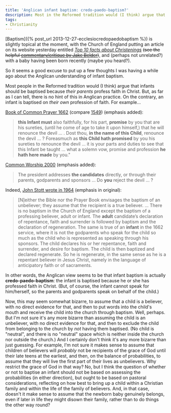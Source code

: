 ```yaml
---
title: 'Anglican infant baptism: credo-paedo-baptism?'
description: Most in the Reformed tradition would (I think) argue that infants should be baptised because their parents profess faith. What about in Anglican practice?
tags:
- Christianity
---
```

[Baptism]({% post_url 2013-12-27-ecclesiocredopaedobaptism %}) is slightly topical at the moment, with the Church of England putting an article on its website yesterday entitled [_Top 10 facts about Christenings_](https://web.archive.org/web/20130830155738/http://www.churchofengland.org/media-centre/news/2013/07/top-10-facts-about-christenings.aspx) ~~(see the helpful [commentary/critique by Jake Belder](http://blog.jakebelder.com/post/if-you-want-to-know-about-baptism-dont-ask-the-church-of-england))~~, and (perhaps not unrelated?) with a baby having been born recently (maybe you heard?).

So it seems a good excuse to put up a few thoughts I was having a while ago about the Anglican understanding of infant baptism.

Most people in the Reformed tradition would (I think) argue that infants should be baptised because _their parents_ profess faith in Christ. But, as far as I can tell, there is no hint of this in Anglican practice. On the contrary, an infant is baptised on _their own_ profession of faith. For example...

[Book of Common Prayer 1662](https://www.churchofengland.org/prayer-and-worship/worship-texts-and-resources/book-common-prayer/public-baptism-infants) (compare [1549](http://justus.anglican.org/resources/bcp/1549/Baptism_1549.htm)) (emphasis added):

> **this Infant must** also faithfully, for his part, **promise** by you that are his sureties, (until he come of age to take it upon himself,) that he will renounce the devil ... . Dost thou, **in the name of this Child**, renounce the devil ... ? Foreasmuch as **this Child hath promised** by you his sureties to renounce the devil ... it is your parts and duties to see that this Infant be taught ... what a solemn vow, promise and profession **he hath here made** by you."

[Common Worship 2000](https://www.churchofengland.org/prayer-and-worship/worship-texts-and-resources/common-worship/christian-initiation/baptism-and#mm018) (emphasis added):

> The president addresses **the candidates** directly, or through their parents, godparents and sponsors ... Do **you** reject the devil ... ?

Indeed, [John Stott wrote in 1964](https://www.churchsociety.org/wp-content/uploads/2021/05/Cman_112_1_Stott.pdf) (emphasis in original):

> [N]either the Bible nor the Prayer Book envisages the baptism of an unbeliever; they assume that the recipient is a true believer. ... There is no baptism in the Church of England except the baptism of a professing believer, adult or infant. The **adult** candidate’s declaration of repentance, faith and surrender is followed by baptism and the declaration of regeneration. The same is true of an **infant** in the 1662 service, where it is not the godparents who speak for the child so much as the child who is represented as speaking through his sponsors. The child declares his or her repentance, faith and surrender, and desire for baptism. The child is then baptized and declared regenerate. So he is regenerate, in the same sense as he is a repentant believer in Jesus Christ, namely in the language of anticipatory faith or of sacraments.

In other words, the Anglican view seems to be that infant baptism is actually **credo-paedo-baptism**: the infant is baptised because he or she has professed faith in Christ. (But, of course, the infant cannot speak for him/herself, so the parents and godparents speak on behalf of the child.)

Now, this may seem somewhat bizarre, to assume that a child is a believer, with no direct evidence for that, and then to put words into the child's mouth and receive the child into the church through baptism. Well, perhaps. But I'm not sure it's any more bizarre than assuming the child is an unbeliever, with no direct evidence for that, and then to exclude the child from belonging to the church by _not_ having them baptised. (No child is "neutral", and there is no "neutral" space which is neither inside the church nor outside the church.) And I certainly don't think it's any more bizarre than just guessing. For example, I'm not sure it makes sense to assume that children of believers will _probably_ not be recipients of the grace of God until their late teens at the earliest, and then, on the balance of probabilities, to assume that they will live the first part of their lives as unbelievers. Why restrict the grace of God in that way? No, but I think the question of whether or not to baptise an infant should not be based on assessing the probabilities (in either direction), but ought to be based on pastoral considerations, reflecting on how best to bring up a child within a Christian family and within the life of the family of believers. And, in that case, doesn't it make sense to assume that the newborn baby genuinely belongs, even if later in life they might disown their family, rather than to do things the other way round?
